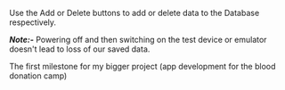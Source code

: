 <p>Use the Add or Delete buttons to add or delete data to the Database respectively.</p>
<p><b><i>Note:-</b></i> Powering off and then switching on the test device or emulator doesn't lead to loss of our saved data.</p>
The first milestone for my bigger project (app development for the blood donation camp)
